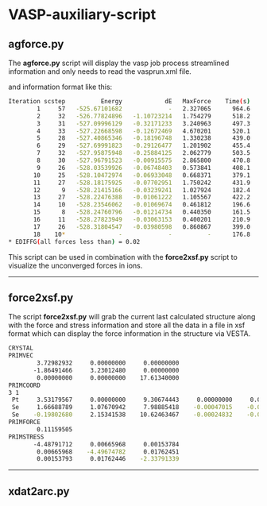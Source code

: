 # VASP-auxiliary-script

## agforce.py

The **agforce.py** script will display the vasp job process streamlined information and only needs to read the vasprun.xml file.

and information format like this:

``` bash
Iteration scstep          Energy            dE   MaxForce    Time(s)
        1     57   -525.67101682             -   2.327065      964.6
        2     32   -526.77824896   -1.10723214   1.754279      518.2
        3     31   -527.09996129   -0.32171233   3.240963      497.3
        4     33   -527.22668598   -0.12672469   4.670201      520.1
        5     28   -527.40865346   -0.18196748   1.330238      439.0
        6     29   -527.69991823   -0.29126477   1.201902      455.4
        7     32   -527.95875948   -0.25884125   2.062779      503.5
        8     30   -527.96791523   -0.00915575   2.865800      470.8
        9     26   -528.03539926   -0.06748403   0.573841      408.1
       10     25   -528.10472974   -0.06933048   0.668371      379.1
       11     27   -528.18175925   -0.07702951   1.750242      431.9
       12      9   -528.21415166   -0.03239241   1.027924      182.4
       13     27   -528.22476388   -0.01061222   1.105567      422.2
       14     10   -528.23546062   -0.01069674   0.461812      196.6
       15      8   -528.24760796   -0.01214734   0.440350      161.5
       16     11   -528.27823949   -0.03063153   0.400201      210.9
       17     26   -528.31804547   -0.03980598   0.860867      399.0
       18    10*               -             -          -      176.8
* EDIFFG(all forces less than) = 0.02
```

This script can be used in combination with the **force2xsf.py** script to visualize the unconverged forces in ions.

----

## force2xsf.py

The script **force2xsf.py** will grab the current last calculated structure along with the force and stress information and store all the data in a file in xsf format which can display the force information in the structure via VESTA.

``` bash
CRYSTAL
PRIMVEC
        3.72982932     0.00000000     0.00000000
       -1.86491466     3.23012480     0.00000000
        0.00000000     0.00000000    17.61340000
PRIMCOORD
3 1
 Pt     3.53179567     0.00000000     9.30674443     0.00000000     0.00000000     0.00000000
 Se     1.66688789     1.07670942     7.98885418    -0.00047015    -0.00031347     0.11159362
 Se    -0.19802680     2.15341538    10.62463467    -0.00024832    -0.00092422    -0.11092542
PRIMFORCE
        0.11159505
PRIMSTRESS
       -4.48791712     0.00665968     0.00153784
        0.00665968    -4.49674782     0.01762451
        0.00153793     0.01762446    -2.33791339
```

----

## xdat2arc.py
